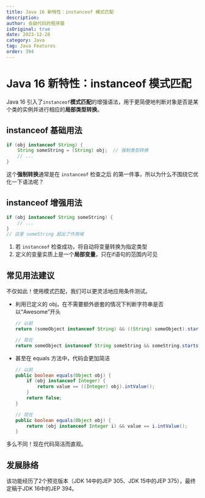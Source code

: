 ```yaml
---
title: Java 16 新特性：instanceof 模式匹配
description:
author: 会敲代码的程序猿
isOriginal: true
date: 2023-12-28
category: Java
tag: Java Features
order: 394
---
```


# Java 16 新特性：instanceof 模式匹配

Java 16 引入了`instanceof`**模式匹配**的增强语法，用于更简便地判断对象是否是某个类的实例并进行相应的**局部类型转换**。

## instanceof 基础用法

```java
if (obj instanceof String) {
    String someString = (String) obj;  // 强制类型转换
    // ... 
}
```

这个**强制转换**通常是在 `instanceof` 检查之后 的第一件事，所以为什么不围绕它优化一下语法呢？

## instanceof 增强用法

```java
if (obj instanceof String someString) {
    // ...
}
// 这里 someString 超出了作用域
```

1. 若 `instanceof` 检查成功，将自动将变量转换为指定类型
2. 定义的变量实质上是一个**局部变量**，只在if语句的范围内可见

## 常见用法建议

不仅如此！使用模式匹配，我们可以更灵活地应用条件测试。

* 利用已定义的 obj，在不需要额外嵌套的情况下判断字符串是否以“Awesome”开头

  ```java
  // 以前
  return (someObject instanceof String) && ((String) someObject).startsWith("Awesome");
  
  // 现在
  return someObject instanceof String someString && someString.startsWith("Awesome");
  ```

* 甚至在 equals 方法中，代码会更加简洁

  ```java
  // 以前
  public boolean equals(Object obj) {
      if (obj instanceof Integer) {
          return value == ((Integer) obj).intValue();
      }
      return false;
  }
  
  // 现在
  public boolean equals(Object obj) {
      return (obj instanceof Integer i) && value == i.intValue();
  }
  ```

多么不同！现在代码简洁而直观。

## 发展脉络

该功能经历了2个预览版本（JDK 14中的JEP 305、JDK 15中的JEP 375），最终定稿于JDK 16中的JEP 394。
